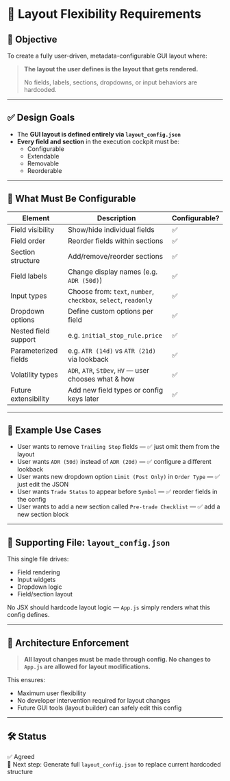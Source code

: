 # 🧩 Layout Flexibility Requirements

## 🎯 Objective

To create a fully user-driven, metadata-configurable GUI layout where:

> **The layout the user defines is the layout that gets rendered.**
>
> No fields, labels, sections, dropdowns, or input behaviors are hardcoded.

---

## ✅ Design Goals

- The **GUI layout is defined entirely via `layout_config.json`**
- **Every field and section** in the execution cockpit must be:
  - Configurable
  - Extendable
  - Removable
  - Reorderable

---

## 🧠 What Must Be Configurable

| Element             | Description                                             | Configurable? |
|---------------------|---------------------------------------------------------|----------------|
| Field visibility     | Show/hide individual fields                             | ✅              |
| Field order          | Reorder fields within sections                          | ✅              |
| Section structure    | Add/remove/reorder sections                             | ✅              |
| Field labels         | Change display names (e.g. `ADR (50d)`)                 | ✅              |
| Input types          | Choose from: `text`, `number`, `checkbox`, `select`, `readonly` | ✅       |
| Dropdown options     | Define custom options per field                         | ✅              |
| Nested field support | e.g. `initial_stop_rule.price`                         | ✅              |
| Parameterized fields | e.g. `ATR (14d)` vs `ATR (21d)` via lookback            | ✅              |
| Volatility types     | `ADR`, `ATR`, `StDev`, `HV` — user chooses what & how   | ✅              |
| Future extensibility | Add new field types or config keys later                | ✅              |

---

## 🔄 Example Use Cases

- User wants to remove `Trailing Stop` fields — ✅ just omit them from the layout
- User wants `ADR (50d)` instead of `ADR (20d)` — ✅ configure a different lookback
- User wants new dropdown option `Limit (Post Only)` in `Order Type` — ✅ just edit the JSON
- User wants `Trade Status` to appear before `Symbol` — ✅ reorder fields in the config
- User wants to add a new section called `Pre-trade Checklist` — ✅ add a new section block

---

## 📁 Supporting File: `layout_config.json`

This single file drives:
- Field rendering
- Input widgets
- Dropdown logic
- Field/section layout

No JSX should hardcode layout logic — `App.js` simply renders what this config defines.

---

## 🧱 Architecture Enforcement

> **All layout changes must be made through config. No changes to `App.js` are allowed for layout modifications.**

This ensures:
- Maximum user flexibility
- No developer intervention required for layout changes
- Future GUI tools (layout builder) can safely edit this config

---

## 🛠 Status

✅ Agreed  
🚧 Next step: Generate full `layout_config.json` to replace current hardcoded structure
